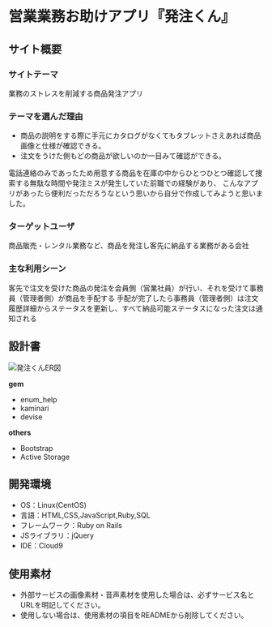 # 営業業務お助けアプリ『発注くん』

## サイト概要
### サイトテーマ
業務のストレスを削減する商品発注アプリ

### テーマを選んだ理由
* 商品の説明をする際に手元にカタログがなくてもタブレットさえあれば商品画像と仕様が確認できる。
* 注文をうけた側もどの商品が欲しいのか一目みて確認ができる。


電話連絡のみであったため用意する商品を在庫の中からひとつひとつ確認して捜索する無駄な時間や発注ミスが発生していた前職での経験があり、
こんなアプリがあったら便利だっただろうなという思いから自分で作成してみようと思いました。


### ターゲットユーザ
商品販売・レンタル業務など、商品を発注し客先に納品する業務がある会社

### 主な利用シーン
客先で注文を受けた商品の発注を会員側（営業社員）が行い、それを受けて事務員（管理者側）が商品を手配する
手配が完了したら事務員（管理者側）は注文履歴詳細からステータスを更新し、すべて納品可能ステータスになった注文は通知される


## 設計書
![発注くんER図](https://user-images.githubusercontent.com/108563821/188629649-c2ce6140-cb07-4b18-9328-b62b58690623.png)

**gem**
* enum_help
* kaminari
* devise

**others**
* Bootstrap
* Active Storage

## 開発環境
- OS：Linux(CentOS)
- 言語：HTML,CSS,JavaScript,Ruby,SQL
- フレームワーク：Ruby on Rails
- JSライブラリ：jQuery
- IDE：Cloud9

## 使用素材
- 外部サービスの画像素材・音声素材を使用した場合は、必ずサービス名とURLを明記してください。
- 使用しない場合は、使用素材の項目をREADMEから削除してください。